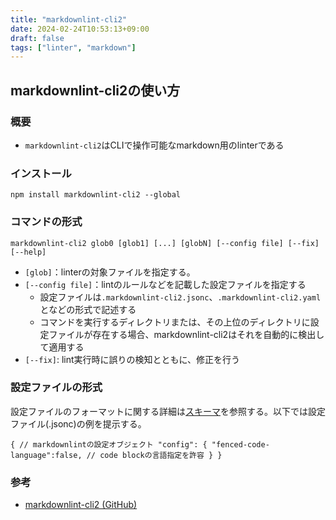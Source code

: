 ```yaml
---
title: "markdownlint-cli2"
date: 2024-02-24T10:53:13+09:00
draft: false
tags: ["linter", "markdown"]
---
```


## markdownlint-cli2の使い方

### 概要

* `markdownlint-cli2`はCLIで操作可能なmarkdown用のlinterである

### インストール

```
npm install markdownlint-cli2 --global
```

### コマンドの形式

```
markdownlint-cli2 glob0 [glob1] [...] [globN] [--config file] [--fix] [--help]
```

* `[glob]`：linterの対象ファイルを指定する。
* `[--config file]`：lintのルールなどを記載した設定ファイルを指定する
  * 設定ファイルは`.markdownlint-cli2.jsonc`、`.markdownlint-cli2.yaml`となどの形式で記述する
  * コマンドを実行するディレクトリまたは、その上位のディレクトリに設定ファイルが存在する場合、markdownlint-cli2はそれを自動的に検出して適用する
* `[--fix]`: lint実行時に誤りの検知とともに、修正を行う

### 設定ファイルの形式

設定ファイルのフォーマットに関する詳細は[スキーマ](https://github.com/DavidAnson/markdownlint-cli2/tree/main/schema)を参照する。以下では設定ファイル(.jsonc)の例を提示する。

`
{
    // markdownlintの設定オブジェクト
    "config": {
      "fenced-code-language":false, // code blockの言語指定を許容
    }
}
`

### 参考

* [markdownlint-cli2 (GitHub)](https://github.com/DavidAnson/markdownlint-cli2)
